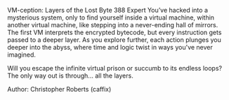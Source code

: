 VM-ception: Layers of the Lost Byte
388
Expert
You’ve hacked into a mysterious system, only to find yourself inside a virtual machine, within another virtual machine, like stepping into a never-ending hall of mirrors. The first VM interprets the encrypted bytecode, but every instruction gets passed to a deeper layer. As you explore further, each action plunges you deeper into the abyss, where time and logic twist in ways you've never imagined.

Will you escape the infinite virtual prison or succumb to its endless loops? The only way out is through... all the layers.

Author: Christopher Roberts (caffix)
